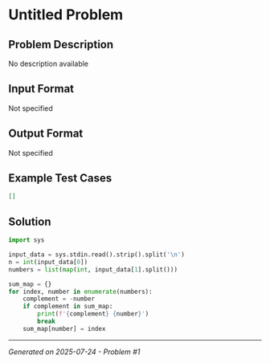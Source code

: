 # Untitled Problem

## Problem Description
No description available

## Input Format
Not specified

## Output Format
Not specified

## Example Test Cases
```json
[]
```

## Solution
```python
import sys

input_data = sys.stdin.read().strip().split('\n')
n = int(input_data[0])
numbers = list(map(int, input_data[1].split()))

sum_map = {}
for index, number in enumerate(numbers):
    complement = -number
    if complement in sum_map:
        print(f'{complement} {number}')
        break
    sum_map[number] = index
```

---
*Generated on 2025-07-24 - Problem #1*